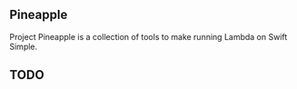 ## Pineapple

Project Pineapple is a collection of tools to make running Lambda on Swift Simple.

## TODO
